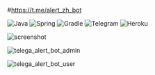 #https://t.me/alert_zh_bot

![Java](https://img.shields.io/badge/java-%23ED8B00.svg?style=for-the-badge&logo=java&logoColor=white) ![Spring](https://img.shields.io/badge/Spring-6DB33F?style=for-the-badge&logo=spring&logoColor=white) ![Gradle](https://img.shields.io/badge/Gradle-02303A.svg?style=for-the-badge&logo=Gradle&logoColor=white) ![Telegram](https://img.shields.io/badge/Telegram-2CA5E0?style=for-the-badge&logo=telegram&logoColor=white) ![Heroku](https://img.shields.io/badge/Heroku-430098?style=for-the-badge&logo=heroku&logoColor=white)


![screenshot](<img width=”200" height=”200" src=”https://user-images.githubusercontent.com/62649514/162917476-d6c24ee3-308e-4734-bbf7-09e8752bacdf.jpg" alt=”telega_alert_bot_admin”>)



![telega_alert_bot_admin](https://user-images.githubusercontent.com/62649514/162917476-d6c24ee3-308e-4734-bbf7-09e8752bacdf.jpg)

![telega_alert_bot_user](https://user-images.githubusercontent.com/62649514/162917505-ed438d48-06f0-4b3b-a435-4a0832d9db0b.jpg)

